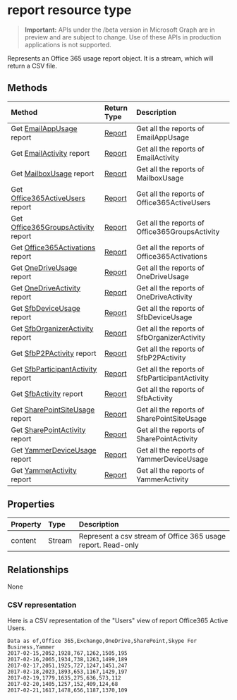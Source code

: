 # report resource type

> **Important:** APIs under the /beta version in Microsoft Graph are in preview and are subject to change. Use of these APIs in production applications is not supported.

Represents an Office 365 usage report object. It is a stream, which will return a CSV file.

## Methods

|Method|Return Type|Description|
|:---------------|:--------|:----------|
|Get [EmailAppUsage](../api/reportroot_emailappusage.md) report|[Report](report.md)|Get all the reports of EmailAppUsage|
|Get [EmailActivity](../api/reportroot_emailactivity.md) report|[Report](report.md)|Get all the reports of EmailActivity|
|Get [MailboxUsage](../api/reportroot_mailboxusage.md) report|[Report](report.md)|Get all the reports of MailboxUsage|
|Get [Office365ActiveUsers](../api/reportroot_office365activeusers.md) report|[Report](report.md)|Get all the reports of Office365ActiveUsers|
|Get [Office365GroupsActivity](../api/reportroot_office365groupsactivity.md) report|[Report](report.md)|Get all the reports of Office365GroupsActivity|
|Get [Office365Activations](../api/reportroot_office365activations.md) report|[Report](report.md)|Get all the reports of Office365Activations|
|Get [OneDriveUsage](../api/reportroot_onedriveusage.md) report|[Report](report.md)|Get all the reports of OneDriveUsage|
|Get [OneDriveActivity](../api/reportroot_onedriveactivity.md) report|[Report](report.md)|Get all the reports of OneDriveActivity|
|Get [SfbDeviceUsage](../api/reportroot_sfbdeviceusage.md) report|[Report](report.md)|Get all the reports of SfbDeviceUsage|
|Get [SfbOrganizerActivity](../api/reportroot_sfborganizeractivity.md) report|[Report](report.md)|Get all the reports of SfbOrganizerActivity|
|Get [SfbP2PActivity](../api/reportroot_sfbp2pactivity.md) report|[Report](report.md)|Get all the reports of SfbP2PActivity|
|Get [SfbParticipantActivity](../api/reportroot_sfbparticipantactivity.md) report|[Report](report.md)|Get all the reports of SfbParticipantActivity|
|Get [SfbActivity](../api/reportroot_sfbactivity.md) report|[Report](report.md)|Get all the reports of SfbActivity|
|Get [SharePointSiteUsage](../api/reportroot_sharepointsiteusage.md) report|[Report](report.md)|Get all the reports of SharePointSiteUsage|
|Get [SharePointActivity](../api/reportroot_sharepointactivity.md) report|[Report](report.md)|Get all the reports of SharePointActivity|
|Get [YammerDeviceUsage](../api/reportroot_yammerdeviceusage.md) report|[Report](report.md)|Get all the reports of YammerDeviceUsage|
|Get [YammerActivity](../api/reportroot_yammeractivity.md) report|[Report](report.md)|Get all the reports of YammerActivity|

## Properties

| Property   | Type|Description|
|:---------------|:--------|:----------|
|content|Stream|Represent a csv stream of Office 365 usage report. Read-only|

## Relationships

None

### CSV representation

Here is a CSV representation of the "Users" view of report Office365 Active Users.

<!-- { "blockType": "ignored" } -->

```csv
Data as of,Office 365,Exchange,OneDrive,SharePoint,Skype For Business,Yammer
2017-02-15,2052,1928,767,1262,1505,195
2017-02-16,2065,1934,738,1263,1499,189
2017-02-17,2051,1925,727,1247,1451,247
2017-02-18,2023,1893,653,1167,1429,197
2017-02-19,1779,1635,275,636,573,112
2017-02-20,1405,1257,152,409,124,68
2017-02-21,1617,1478,656,1187,1370,109
```

<!-- uuid: 8fcb5dbc-d5aa-4681-8e31-b001d5168d79
2015-10-25 14:57:30 UTC -->
<!-- {
  "type": "#page.annotation",
  "description": "Report resource",
  "keywords": "",
  "section": "documentation",
  "tocPath": ""
}-->